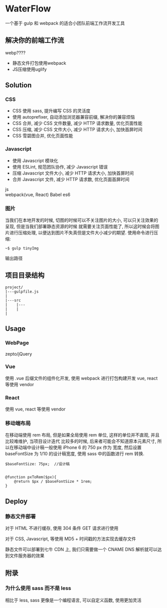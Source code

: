 # WaterFlow 

一个基于 gulp 和 webpack 的适合小团队前端工作流开发工具
## 解决你的前端工作流

webp????
* 静态文件打包使用webpack
* JS压缩使用uglify

## Solution
### CSS
* CSS 使用 sass, 提升编写 CSS 的灵活度
* 使用 autoprefixer, 自动添加浏览器兼容前缀, 解决你的兼容烦恼
* CSS 合并, 减少 CSS 文件数量, 减少 HTTP 请求数量, 优化页面性能
* CSS 压缩, 减少 CSS 文件大小, 减少 HTTP 请求大小, 加快首屏时间
* CSS 雪碧图合并, 优化页面性能

### Javascript
* 使用 Javascript 模块化
* 使用 ESLint, 规范团队协作, 减少 Javascript 错误
* 压缩 Javascript 文件大小,  减少 HTTP 请求大小, 加快首屏时间
* 合并 Javascript 文件, 减少 HTTP 请求数, 优化页面首屏时间

js  
webpack(vue, React)
Babel es6

### 图片
当我们在本地开发的时候, 切图的时候可以不关注图片的大小, 可以只关注效果的呈现, 但是当我们部署静态资源的时候
就需要关注页面性能了, 所以这时候会将图片进行压缩处理, 以便达到图片不失真但是文件大小减少的期望.
使用命令进行压缩: 
```
~$ gulp tinyImg
```
输出路径

## 项目目录结构
```
project/
|---gulpfile.js
|
|---src
|    |---
|    |
|
```


## Usage
### WebPage
zepto/jQuery

### Vue
使用 .vue 后缀文件的组件化开发, 使用 webpack 进行打包构建开发
vue, react 等使用 vendor

### React
使用 
vue, react 等使用 vendor

### 移动端布局
在移动端使用 rem 布局, 但是如果全局使用 rem 单位, 这样的单位并不直观, 并且比较难维护, 当项目设计迭代
比较多的时候, 后来者可能会不知道原本元素尺寸, 所以在移动端中设计稿一般使用 iPhone 6 的 750 px 作为
宽度, 然后设置 baseFontSize 为 1/10 的设计稿宽度, 使用 sass 中的函数进行 rem 转换.

```
$baseFontSize: 75px;  //设计稿


@function pxToRem($px){
	@return $px / $baseFontSize * 1rem;
}
```

## Deploy
### 静态文件部署

对于 HTML 不进行缓存, 使用 304 条件 GET 请求进行使用

对于 CSS, Javascript, 等使用 MD5 + 时间戳的方法实现去缓存文件

静态文件可以部署到七牛 CDN 上, 我们只需要做一个 CNAME DNS 解析就可以达到文件服务器的效果

## 附录
### 为什么使用 sass 而不是 less
相比于 less, sass 更像是一个编程语言, 可以自定义函数, 使用更加灵活












